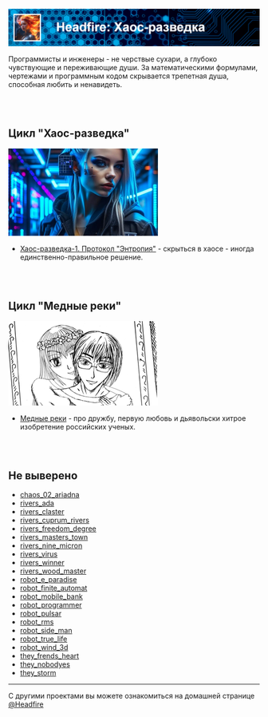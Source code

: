 ![Хаос-разведка](assets/header_chaos.png)

Программисты и инженеры - не черствые сухари, а глубоко чувствующие и переживающие души. За математическими
формулами, чертежами и программным кодом скрывается трепетная душа, способная любить и ненавидеть.

<br>
<br>

## Цикл "Хаос-разведка"

![Хаос-разведка](assets/icon_chaos.png)

- [Хаос-разведка-1. Протокол "Энтропия"](novels/chaos_01_entropia.html) - скрыться в хаосе - иногда единственно-правильное решение.

<br>
<br>

## Цикл "Медные реки"

![Я -- Не робот](assets/icon_river.png)

- [Медные реки](novels/rivers_cuprum_rivers.html) - про дружбу, первую любовь и дьявольски хитрое изобретение 
российских ученых.

<br>
<br>

## Не выверено

- [chaos_02_ariadna](novels/chaos_02_ariadna.html)
- [rivers_ada](novels/rivers_ada.html)
- [rivers_claster](novels/rivers_claster.html)
- [rivers_cuprum_rivers](novels/rivers_cuprum_rivers.html)
- [rivers_freedom_degree](novels/rivers_freedom_degree.html)
- [rivers_masters_town](novels/rivers_masters_town.html)
- [rivers_nine_micron](novels/rivers_nine_micron.html)
- [rivers_virus](novels/rivers_virus.html)
- [rivers_winner](novels/rivers_winner.html)
- [rivers_wood_master](novels/rivers_wood_master.html)
- [robot_e_paradise](novels/robot_e_paradise.html)
- [robot_finite_automat](novels/robot_finite_automat.html)
- [robot_mobile_bank](novels/robot_mobile_bank.html)
- [robot_programmer](novels/robot_programmer.html)
- [robot_pulsar](novels/robot_pulsar.html)
- [robot_rms](novels/robot_rms.html)
- [robot_side_man](novels/robot_side_man.html)
- [robot_true_life](novels/robot_true_life.html)
- [robot_wind_3d](novels/robot_wind_3d.html)
- [they_frends_heart](novels/they_frends_heart.html)
- [they_nobodyes](novels/they_nobodyes.html)
- [they_storm](novels/they_storm.html)

---

C другими проектами вы можете ознакомиться на домашней странице [@Headfire](/home)
